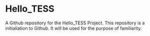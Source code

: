 # Hello_TESS
A Github repository for the Hello_TESS Project.
This repository is a initialiation to Github.
It will be used for the purpose of familiarity.

